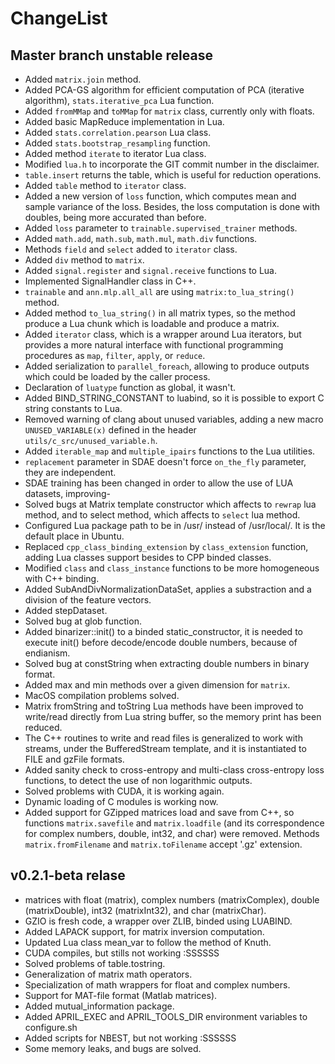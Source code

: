 ChangeList
==========

Master branch unstable release
------------------------------

- Added `matrix.join` method.
- Added PCA-GS algorithm for efficient computation of PCA (iterative algorithm),
  `stats.iterative_pca` Lua function.
- Added `fromMMap` and `toMMap` for `matrix` class, currently only with floats.
- Added basic MapReduce implementation in Lua.
- Added `stats.correlation.pearson` Lua class.
- Added `stats.bootstrap_resampling` function.
- Added method `iterate` to iterator Lua class.
- Modified `lua.h` to incorporate the GIT commit number in the disclaimer.
- `table.insert` returns the table, which is useful for reduction operations.
- Added `table` method to `iterator` class.
- Added a new version of `loss` function, which computes mean and
  sample variance of the loss. Besides, the loss computation is done
  with doubles, being more accurated than before.
- Added `loss`  parameter to `trainable.supervised_trainer` methods.
- Added `math.add`, `math.sub`, `math.mul`, `math.div` functions.
- Methods `field` and `select` added to `iterator` class.
- Added `div` method to `matrix`.
- Added `signal.register` and `signal.receive` functions to Lua.
- Implemented SignalHandler class in C++.
- `trainable` and `ann.mlp.all_all` are using `matrix:to_lua_string()`
  method.
- Added method `to_lua_string()` in all matrix types, so the method produce
  a Lua chunk which is loadable and produce a matrix.
- Added `iterator` class, which is a wrapper around Lua iterators, but
  provides a more natural interface with functional programming procedures
  as `map`, `filter`, `apply`, or `reduce`.
- Added serialization to `parallel_foreach`, allowing to produce outputs which
  could be loaded by the caller process.
- Declaration of `luatype` function as global, it wasn't.
- Added BIND_STRING_CONSTANT to luabind, so it is possible to export C string
  constants to Lua.
- Removed warning of clang about unused variables, adding a new macro
  `UNUSED_VARIABLE(x)` defined in the header `utils/c_src/unused_variable.h`.
- Added `iterable_map` and `multiple_ipairs` functions to the Lua utilities.
- `replacement` parameter in SDAE doesn't force `on_the_fly` parameter, they are
  independent.
- SDAE training has been changed in order to allow the use of LUA datasets,
  improving-
- Solved bugs at Matrix template constructor which affects to `rewrap` lua
  method, and to select method, which affects to `select` lua method.
- Configured Lua package path to be in /usr/ instead of /usr/local/. It is
  the default place in Ubuntu.
- Replaced `cpp_class_binding_extension` by `class_extension` function,
  adding Lua classes support besides to CPP binded classes.
- Modified `class` and `class_instance` functions to be more homogeneous
  with C++ binding.
- Added SubAndDivNormalizationDataSet, applies a substraction and a division of
  the feature vectors.
- Added stepDataset.
- Solved bug at glob function.
- Added binarizer::init() to a binded static_constructor, it is needed to
  execute init() before decode/encode double numbers, because of endianism.
- Solved bug at constString when extracting double numbers in binary format.
- Added max and min methods over a given dimension for `matrix`.
- MacOS compilation problems solved.
- Matrix fromString and toString Lua methods have been improved to write/read
  directly from Lua string buffer, so the memory print has been reduced.
- The C++ routines to write and read files is generalized to work with streams,
  under the BufferedStream template, and it is instantiated to FILE and gzFile
  formats.
- Added sanity check to cross-entropy and multi-class cross-entropy loss
  functions, to detect the use of non logarithmic outputs.
- Solved problems with CUDA, it is working again.
- Dynamic loading of C modules is working now.
- Added support for GZipped matrices load and save from C++, so functions
  `matrix.savefile` and `matrix.loadfile` (and its correspondence for complex
  numbers, double, int32, and char) were removed. Methods `matrix.fromFilename`
  and `matrix.toFilename` accept '.gz' extension.

v0.2.1-beta relase
------------------

- matrices with float (matrix), complex numbers (matrixComplex), double
  (matrixDouble), int32 (matrixInt32), and char (matrixChar).
- GZIO is fresh code, a wrapper over ZLIB, binded using LUABIND.
- Added LAPACK support, for matrix inversion computation.
- Updated Lua class mean_var to follow the method of Knuth.
- CUDA compiles, but stills not working :SSSSSS
- Solved problems of table.tostring.
- Generalization of matrix math operators.
- Specialization of math wrappers for float and complex numbers.
- Support for MAT-file format (Matlab matrices).
- Added mutual_information package.
- Added APRIL_EXEC and APRIL_TOOLS_DIR environment variables to configure.sh
- Added scripts for NBEST, but not working :SSSSSS
- Some memory leaks, and bugs are solved.
